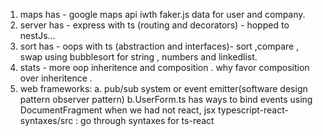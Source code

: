 1. maps has - google maps api iwth faker.js data for user and company.
5. server has - express with ts (routing and decorators) - hopped to nestJs...
2. sort has - oops with ts (abstraction and interfaces)- sort ,compare , swap using bubblesort for string , numbers and linkedlist.
3. stats - more oop inheritence and composition . why favor composition over inheritence .
4. web frameworks:
a. pub/sub system or event emitter(software design pattern observer pattern)
b.UserForm.ts has ways to bind events using DocumentFragment when we had not react, jsx
typescript-react-syntaxes/src :  go through syntaxes for ts-react
